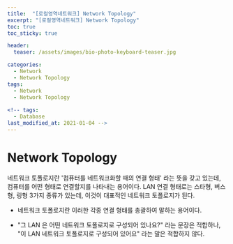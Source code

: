 ```yaml
---
title:  "[로컬영역네트워크] Network Topology"
excerpt: "[로컬영역네트워크] Network Topology"
toc: true
toc_sticky: true

header:
  teaser: /assets/images/bio-photo-keyboard-teaser.jpg

categories:
  - Network
  - Network Topology
tags:
  - Network
  - Network Topology
  
<!-- tags:
  - Database 
last_modified_at: 2021-01-04 -->
---
```

# Network Topology

네트워크 토폴로지란 '컴퓨터를 네트워크화할 때의 연결 형태' 라는 뜻을 갖고 있는데, 컴퓨터를 어떤 형태로 연결할지를 나타내는 용어이다.
LAN 연결 형태로는 스타형, 버스형, 링형 3가지 종류가 있는데, 이것이 대표적인 네트워크 토폴로지가 된다.


- 네트워크 토폴로지란 이러한 각종 연결 형태를 총괄하여 말하는 용어이다.

- "그 LAN 은 어떤 네트워크 토폴로지로 구성되어 있나요?" 라는 문장은 적합하나, "이 LAN 네트워크 토폴로지로 구성되어 있어요" 라는 말은 적합하지 않다.



